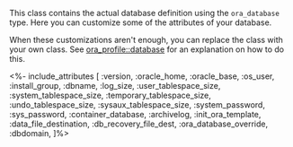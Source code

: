 This class contains the actual database definition using the `ora_database` type. Here you can customize some of the attributes of your database.

When these customizations aren't enough, you can replace the class with your own class. See [ora_profile::database](./database.html) for an explanation on how to do this.

<%- include_attributes [
  :version,
  :oracle_home,
  :oracle_base,
  :os_user,
  :install_group,
  :dbname,
  :log_size,
  :user_tablespace_size,
  :system_tablespace_size,
  :temporary_tablespace_size,
  :undo_tablespace_size,
  :sysaux_tablespace_size,
  :system_password,
  :sys_password,
  :container_database,
  :archivelog,
  :init_ora_template,
  :data_file_destination,
  :db_recovery_file_dest,
  :ora_database_override,
  :dbdomain,
]%>
